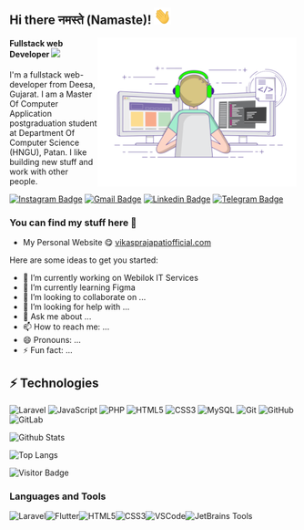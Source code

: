 ## Hi there नमस्ते (Namaste)! <img src="https://github.com/inspirasiprogrammer/inspirasiprogrammer/blob/main/wave.gif" width="30px">
<img align="right" alt="GIF" src="https://raw.githubusercontent.com/devSouvik/devSouvik/master/gif3.gif" width="350" style="max-width: 100%;">
<h4> Fullstack web Developer <img src="https://media.giphy.com/media/WUlplcMpOCEmTGBtBW/giphy.gif" width="30"> </h4>
I'm a fullstack web-developer from Deesa, Gujarat. I am a Master Of Computer Application postgraduation student at Department Of Computer Science (HNGU), Patan. I like building new stuff and work with other people.


[![Instagram Badge](https://img.shields.io/badge/-@vikasprajapatiofficial.iar-purple?style=flat-square&logo=instagram&logoColor=white&link=https://instagram.com/prajwal.iar/)](https://instagram.com/vikasprajapatiofficial)
[![Gmail Badge](https://img.shields.io/badge/-vikasprajapatiofficial@gmail.com-c14438?style=flat-square&logo=Gmail&logoColor=white&link=mailto:vikasprajapatiofficial@gmail.com)](mailto:vikasprajapatiofficial@gmail.com)
[![Linkedin Badge](https://img.shields.io/badge/-Prajwalrai-blue?style=flat-square&logo=Linkedin&logoColor=white&link=https://www.linkedin.com/in/vikasprajapatiofficial/)](https://www.linkedin.com/in/vikasprajapatiofficial/)
[![Telegram Badge](https://img.shields.io/badge/-@prajwalrai-0088CC?style=flat&logo=Facebook&logoColor=white)](https://www.facebook.com/vikasprajapatiofficial/ "Contact on Telegram")

### You can find my stuff here :leaves:

- My Personal Website :yum: [vikasprajapatiofficial.com](https://vikasprajapatiofficial.com)

Here are some ideas to get you started:

- 🔭 I’m currently working on Webilok IT Services
- 🌱 I’m currently learning Figma
- 👯 I’m looking to collaborate on ...
- 🤔 I’m looking for help with ...
- 💬 Ask me about ...
- 📫 How to reach me: ...
- 😄 Pronouns: ...
- ⚡ Fun fact: ...

## ⚡ Technologies

<!--- just --->

![Laravel](https://img.shields.io/badge/-Laravel-00599C?style=flat-square&logo=Laravel)
![JavaScript](https://img.shields.io/badge/-JavaScript-black?style=flat-square&logo=javascript)
![PHP](https://img.shields.io/badge/-PHP-black?style=flat-square&logo=php)
![HTML5](https://img.shields.io/badge/-HTML5-E34F26?style=flat-square&logo=html5&logoColor=white)
![CSS3](https://img.shields.io/badge/-CSS3-1572B6?style=flat-square&logo=css3)
![MySQL](https://img.shields.io/badge/-MySQL-black?style=flat-square&logo=mysql)
![Git](https://img.shields.io/badge/-Git-black?style=flat-square&logo=git)
![GitHub](https://img.shields.io/badge/-GitHub-181717?style=flat-square&logo=github)
![GitLab](https://img.shields.io/badge/-GitLab-FCA121?style=flat-square&logo=gitlab)


![Github Stats](https://github-readme-stats.vercel.app/api?username=vikasprajapatiofficial&count_private=true&show_icons=true&include_all_commits=true)

![Top Langs](https://github-readme-stats.vercel.app/api/top-langs/?username=vikasprajapatiofficial&hide=TeX&layout=compact)

![Visitor Badge](https://komarev.com/ghpvc/?username=vikasprajapatiofficial&color=green)

### Languages and Tools

<img align="left" src="https://simpleicons.org/icons/laravel.svg" alt="Laravel" height="40px" />
<img align="left" src="https://simpleicons.org/icons/flutter.svg" alt="Flutter" height="40px" />
<img align="left" src="https://simpleicons.org/icons/html5.svg" alt="HTML5" height="40px" />
<img align="left" src="https://simpleicons.org/icons/css3.svg" alt="CSS3" height="40px" />
<img align="left" src="https://simpleicons.org/icons/visualstudiocode.svg" alt="VSCode" height="40px" />
<img align="left" src="https://simpleicons.org/icons/jetbrains.svg" alt="JetBrains Tools" height="40px" />
<br />
